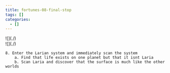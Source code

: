 ```yaml
---
title: fortunes-08-final-stop
tags: []
categories:
  - []
---
```

<!-- more --><div class="embedded-image-left">![](./)</div><div class="embedded-image-right">![](./)</div>


	8. Enter the Larian system and immediately scan the system
		a. Find that life exists on one planet but that it isnt Laria
		b. Scan Laria and discover that the surface is much like the other worlds


